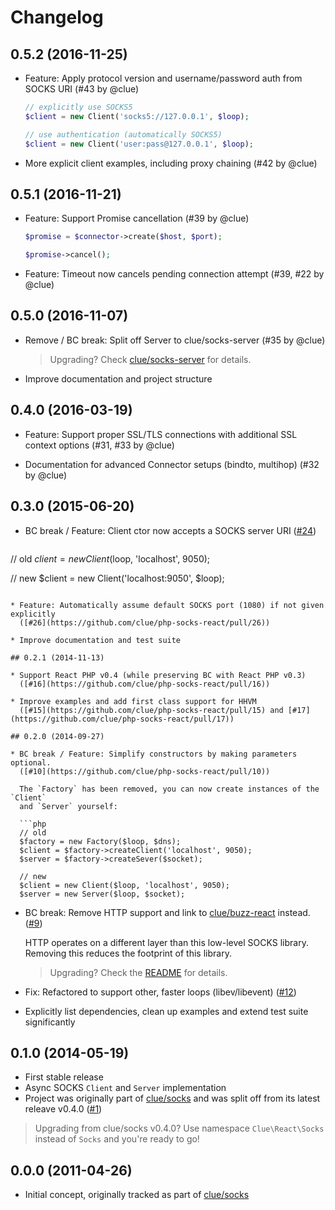 # Changelog

## 0.5.2 (2016-11-25)

* Feature: Apply protocol version and username/password auth from SOCKS URI
  (#43 by @clue)

  ```php
  // explicitly use SOCKS5
  $client = new Client('socks5://127.0.0.1', $loop);

  // use authentication (automatically SOCKS5)
  $client = new Client('user:pass@127.0.0.1', $loop);
  ```

* More explicit client examples, including proxy chaining
  (#42 by @clue)

## 0.5.1 (2016-11-21)

* Feature: Support Promise cancellation
  (#39 by @clue)

  ```php
  $promise = $connector->create($host, $port);

  $promise->cancel();
  ```

* Feature: Timeout now cancels pending connection attempt
  (#39, #22 by @clue)

## 0.5.0 (2016-11-07)

* Remove / BC break: Split off Server to clue/socks-server
  (#35 by @clue)

  > Upgrading? Check [clue/socks-server](https://github.com/clue/php-socks-server) for details.

* Improve documentation and project structure

## 0.4.0 (2016-03-19)

* Feature: Support proper SSL/TLS connections with additional SSL context options
  (#31, #33 by @clue)

* Documentation for advanced Connector setups (bindto, multihop)
  (#32 by @clue)

## 0.3.0 (2015-06-20)

* BC break / Feature: Client ctor now accepts a SOCKS server URI
  ([#24](https://github.com/clue/php-socks-react/pull/24))
  
    ```php
// old
$client = new Client($loop, 'localhost', 9050);

// new
$client = new Client('localhost:9050', $loop);
```

* Feature: Automatically assume default SOCKS port (1080) if not given explicitly
  ([#26](https://github.com/clue/php-socks-react/pull/26))

* Improve documentation and test suite

## 0.2.1 (2014-11-13)

* Support React PHP v0.4 (while preserving BC with React PHP v0.3)
  ([#16](https://github.com/clue/php-socks-react/pull/16))

* Improve examples and add first class support for HHVM
  ([#15](https://github.com/clue/php-socks-react/pull/15) and [#17](https://github.com/clue/php-socks-react/pull/17))

## 0.2.0 (2014-09-27)

* BC break / Feature: Simplify constructors by making parameters optional.
  ([#10](https://github.com/clue/php-socks-react/pull/10))
  
  The `Factory` has been removed, you can now create instances of the `Client`
  and `Server` yourself:
  
  ```php
  // old
  $factory = new Factory($loop, $dns);
  $client = $factory->createClient('localhost', 9050);
  $server = $factory->createSever($socket);
  
  // new
  $client = new Client($loop, 'localhost', 9050);
  $server = new Server($loop, $socket);
  ```

* BC break: Remove HTTP support and link to [clue/buzz-react](https://github.com/clue/php-buzz-react) instead.
  ([#9](https://github.com/clue/php-socks-react/pull/9))
  
  HTTP operates on a different layer than this low-level SOCKS library.
  Removing this reduces the footprint of this library.
  
  > Upgrading? Check the [README](https://github.com/clue/php-socks-react#http-requests) for details.  

* Fix: Refactored to support other, faster loops (libev/libevent)
  ([#12](https://github.com/clue/php-socks-react/pull/12))

* Explicitly list dependencies, clean up examples and extend test suite significantly

## 0.1.0 (2014-05-19)

* First stable release
* Async SOCKS `Client` and `Server` implementation
* Project was originally part of [clue/socks](https://github.com/clue/php-socks)
  and was split off from its latest releave v0.4.0
  ([#1](https://github.com/clue/reactphp-socks/issues/1))

> Upgrading from clue/socks v0.4.0? Use namespace `Clue\React\Socks` instead of `Socks` and you're ready to go!

## 0.0.0 (2011-04-26)

* Initial concept, originally tracked as part of
  [clue/socks](https://github.com/clue/php-socks)
